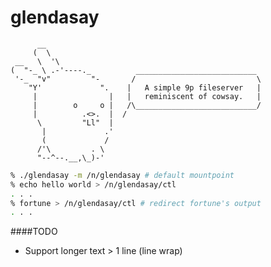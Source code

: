 glendasay
=========


          __
         (  \
     __   \  '\
    (  "-_ \ .-'----._          ___________________________    
     '-_  "v"         "-       /                           \ 
        "Y'             ".    |   A simple 9p fileserver   |
         |                |   |   reminiscent of cowsay.   |
         |        o     o |   /\___________________________/ 
         |          .<>.  |  /  
          \         "Ll"  |
           |             .'
           (             /
          /'\         . \
          "--^--.__,\_)-'

```sh
% ./glendasay -m /n/glendasay # default mountpoint
% echo hello world > /n/glendasay/ctl
. . . 
% fortune > /n/glendasay/ctl # redirect fortune's output 
. . .
```

####TODO
- Support longer text > 1 line (line wrap)
